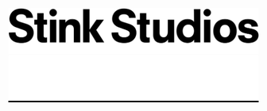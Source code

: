 <div align="center">
  <img src="stink-studios-black.png" width="546">
</div>

<div align="center" style="background-color:black;">
  <img style="background-color:black;" src="stink-studios-white.png" width="546">
</div>

